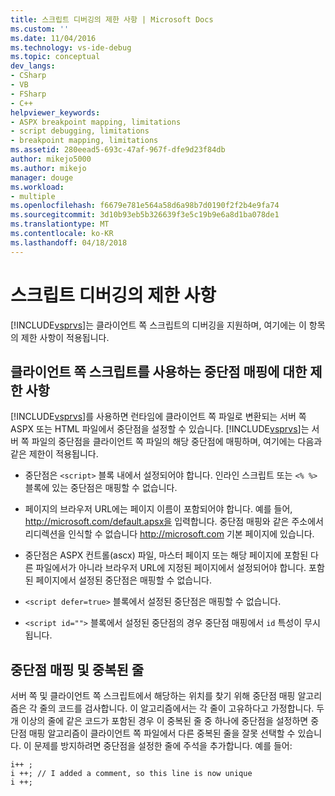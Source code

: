 ```yaml
---
title: 스크립트 디버깅의 제한 사항 | Microsoft Docs
ms.custom: ''
ms.date: 11/04/2016
ms.technology: vs-ide-debug
ms.topic: conceptual
dev_langs:
- CSharp
- VB
- FSharp
- C++
helpviewer_keywords:
- ASPX breakpoint mapping, limitations
- script debugging, limitations
- breakpoint mapping, limitations
ms.assetid: 280eead5-693c-47af-967f-dfe9d23f84db
author: mikejo5000
ms.author: mikejo
manager: douge
ms.workload:
- multiple
ms.openlocfilehash: f6679e781e564a58d6a98b7d0190f2f2b4e9fa74
ms.sourcegitcommit: 3d10b93eb5b326639f3e5c19b9e6a8d1ba078de1
ms.translationtype: MT
ms.contentlocale: ko-KR
ms.lasthandoff: 04/18/2018
---
```

# <a name="limitations-on-script-debugging"></a>스크립트 디버깅의 제한 사항
[!INCLUDE[vsprvs](../code-quality/includes/vsprvs_md.md)]는 클라이언트 쪽 스크립트의 디버깅을 지원하며, 여기에는 이 항목의 제한 사항이 적용됩니다.  
  
## <a name="limitations-on-breakpoint-mapping-with-client-side-script"></a>클라이언트 쪽 스크립트를 사용하는 중단점 매핑에 대한 제한 사항  
 [!INCLUDE[vsprvs](../code-quality/includes/vsprvs_md.md)]를 사용하면 런타임에 클라이언트 쪽 파일로 변환되는 서버 쪽 ASPX 또는 HTML 파일에서 중단점을 설정할 수 있습니다. [!INCLUDE[vsprvs](../code-quality/includes/vsprvs_md.md)]는 서버 쪽 파일의 중단점을 클라이언트 쪽 파일의 해당 중단점에 매핑하며, 여기에는 다음과 같은 제한이 적용됩니다.  
  
-   중단점은 `<script>` 블록 내에서 설정되어야 합니다. 인라인 스크립트 또는 `<% %>` 블록에 있는 중단점은 매핑할 수 없습니다.  
  
-   페이지의 브라우저 URL에는 페이지 이름이 포함되어야 합니다. 예를 들어, http://microsoft.com/default.apsx을 입력합니다. 중단점 매핑와 같은 주소에서 리디렉션을 인식할 수 없습니다 http://microsoft.com 기본 페이지에 있습니다.  
  
-   중단점은 ASPX 컨트롤(ascx) 파일, 마스터 페이지 또는 해당 페이지에 포함된 다른 파일에서가 아니라 브라우저 URL에 지정된 페이지에서 설정되어야 합니다. 포함된 페이지에서 설정된 중단점은 매핑할 수 없습니다.  
  
-   `<script defer=true>` 블록에서 설정된 중단점은 매핑할 수 없습니다.  
  
-   `<script id="">` 블록에서 설정된 중단점의 경우 중단점 매핑에서 `id` 특성이 무시됩니다.  
  
## <a name="breakpoint-mapping-and-duplicate-lines"></a>중단점 매핑 및 중복된 줄  
 서버 쪽 및 클라이언트 쪽 스크립트에서 해당하는 위치를 찾기 위해 중단점 매핑 알고리즘은 각 줄의 코드를 검사합니다. 이 알고리즘에서는 각 줄이 고유하다고 가정합니다. 두 개 이상의 줄에 같은 코드가 포함된 경우 이 중복된 줄 중 하나에 중단점을 설정하면 중단점 매핑 알고리즘이 클라이언트 쪽 파일에서 다른 중복된 줄을 잘못 선택할 수 있습니다. 이 문제를 방지하려면 중단점을 설정한 줄에 주석을 추가합니다. 예를 들어:  
  
```  
i++ ;  
i ++; // I added a comment, so this line is now unique  
i ++;  
```